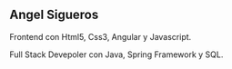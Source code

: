## Angel Sigueros

Frontend con Html5, Css3, Angular y Javascript.

Full Stack Devepoler con Java, Spring Framework y SQL.
